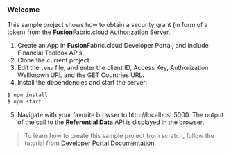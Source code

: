 ### Welcome

This sample project shows how to obtain a security grant (in form of a token) from the **Fusion**Fabric.cloud Authorization Server.

1. Create an App in **Fusion**Fabric.cloud Developer Portal, and include Financial Toolbox APIs.
2. Clone the current project.
3. Edit the `.env` file, and enter the client ID, Access Key, Authorization Wellknown URL and the GET Countries URL. 
4. Install the dependencies and start the server:

```sh
$ npm install
$ npm start
```
5. Navigate with your favorite browser to http://localhost:5000. The output of the call to the **Referential Data** API is displayed in the browser. 

> To learn how to create this sample project from scratch, follow the tutorial from [Developer Portal Documentation](https://developer.fusionfabric.cloud/documentation?workspace=FusionCreator&board=Home&uri=node-sample-app.html). 
